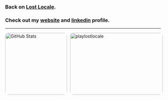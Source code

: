 ### Back on [Lost Locale](https://www.lostlocale.com/).

### Check out my [website](https://chetantyagi.com/) and [linkedin](https://www.linkedin.com/in/chetantyagi06/) profile.

<!--
hi

-->

<hr>
<div style="display: flex; align-items: center; gap: 10px;">
  <img 
    src="https://hehe-ten-olive.vercel.app/api?username=chetanty&show_icons=true&title_color=ffc30b&icon_color=ffc30b&text_color=ffc30b&bg_color=2c2c2c" 
    alt="GitHub Stats" 
    style="height: 200px; border-radius: 10px;"
  />
  <a href="https://playlostlocale.com" target="_blank" rel="noopener noreferrer">
    <img 
      src="lostlocalepromo.gif" 
      alt="playlostlocale" 
      style="height: 200px; width: 300px; border-radius: 10px; cursor: pointer;"
    />
  </a>
</div>

